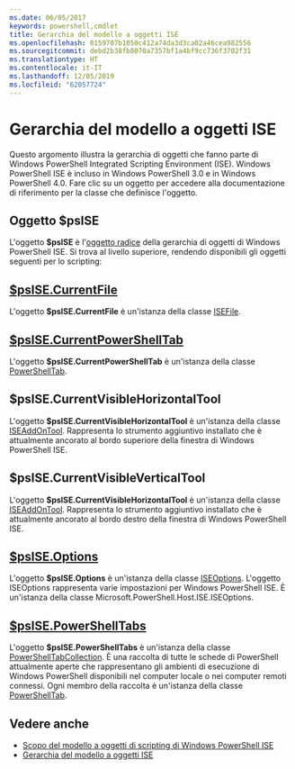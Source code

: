 ```yaml
---
ms.date: 06/05/2017
keywords: powershell,cmdlet
title: Gerarchia del modello a oggetti ISE
ms.openlocfilehash: 0159707b1050c412a74da3d3ca02a46cea982556
ms.sourcegitcommit: debd2b38fb8070a7357bf1a4bf9cc736f3702f31
ms.translationtype: HT
ms.contentlocale: it-IT
ms.lasthandoff: 12/05/2019
ms.locfileid: "62057724"
---
```

# <a name="the-ise-object-model-hierarchy"></a>Gerarchia del modello a oggetti ISE

Questo argomento illustra la gerarchia di oggetti che fanno parte di Windows PowerShell Integrated Scripting Environment (ISE).
Windows PowerShell ISE è incluso in Windows PowerShell 3.0 e in Windows PowerShell 4.0.
Fare clic su un oggetto per accedere alla documentazione di riferimento per la classe che definisce l'oggetto.

## <a name="psise-object"></a>Oggetto $psISE

L'oggetto **$psISE** è l'[oggetto radice](The-ObjectModelRoot-Object.md) della gerarchia di oggetti di Windows PowerShell ISE.
Si trova al livello superiore, rendendo disponibili gli oggetti seguenti per lo scripting:

## <a name="psisecurrentfilethe-isefile-objectmd"></a>[$psISE.CurrentFile](The-ISEFile-Object.md)

L'oggetto **$psISE.CurrentFile** è un'istanza della classe [ISEFile](The-ISEFile-Object.md).

## <a name="psisecurrentpowershelltabthe-powershelltab-objectmd"></a>[$psISE.CurrentPowerShellTab](The-PowerShellTab-Object.md)

L'oggetto **$psISE.CurrentPowerShellTab** è un'istanza della classe [PowerShellTab](The-PowerShellTab-Object.md).

## <a name="psisecurrentvisiblehorizontaltool"></a>$psISE.CurrentVisibleHorizontalTool

L'oggetto **$psISE.CurrentVisibleHorizontalTool** è un'istanza della classe [ISEAddOnTool](The-ISEAddOnTool-Object.md).
Rappresenta lo strumento aggiuntivo installato che è attualmente ancorato al bordo superiore della finestra di Windows PowerShell ISE.

## <a name="psisecurrentvisibleverticaltool"></a>$psISE.CurrentVisibleVerticalTool

L'oggetto **$psISE.CurrentVisibleHorizontalTool** è un'istanza della classe [ISEAddOnTool](The-ISEAddOnTool-Object.md).
Rappresenta lo strumento aggiuntivo installato che è attualmente ancorato al bordo destro della finestra di Windows PowerShell ISE.

## <a name="psiseoptionsthe-iseoptions-objectmd"></a>[$psISE.Options](The-ISEOptions-Object.md)

L'oggetto **$psISE.Options** è un'istanza della classe [ISEOptions](The-ISEOptions-Object.md).
L'oggetto ISEOptions rappresenta varie impostazioni per Windows PowerShell ISE.
È un'istanza della classe Microsoft.PowerShell.Host.ISE.ISEOptions.

## <a name="psisepowershelltabsthe-powershelltabcollection-objectmd"></a>[$psISE.PowerShellTabs](The-PowerShellTabCollection-Object.md)

L'oggetto **$psISE.PowerShellTabs** è un'istanza della classe [PowerShellTabCollection](The-PowerShellTabCollection-Object.md).
È una raccolta di tutte le schede di PowerShell attualmente aperte che rappresentano gli ambienti di esecuzione di Windows PowerShell disponibili nel computer locale o nei computer remoti connessi.
Ogni membro della raccolta è un'istanza della classe [PowerShellTab](The-PowerShellTab-Object.md).

## <a name="see-also"></a>Vedere anche

- [Scopo del modello a oggetti di scripting di Windows PowerShell ISE](Purpose-of-the-Windows-PowerShell-ISE-Scripting-Object-Model.md)
- [Gerarchia del modello a oggetti ISE](The-ISE-Object-Model-Hierarchy.md)